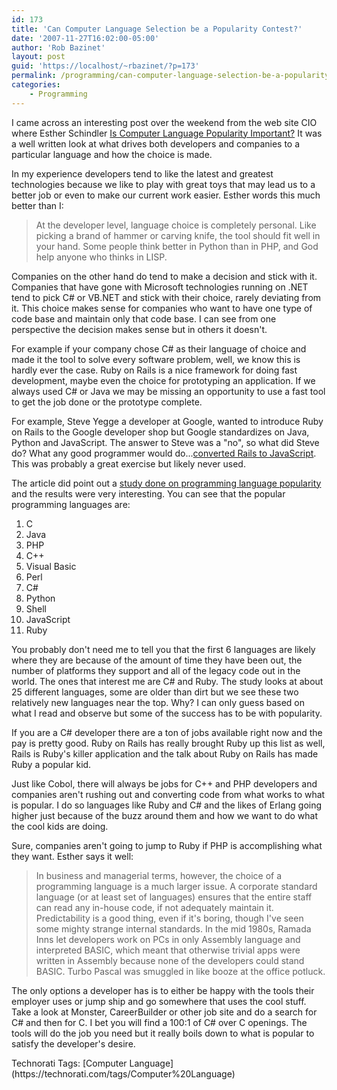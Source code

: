 ```yaml
---
id: 173
title: 'Can Computer Language Selection be a Popularity Contest?'
date: '2007-11-27T16:02:00-05:00'
author: 'Rob Bazinet'
layout: post
guid: 'https://localhost/~rbazinet/?p=173'
permalink: /programming/can-computer-language-selection-be-a-popularity-contest/
categories:
    - Programming
---
```


I came across an interesting post over the weekend from the web site CIO where Esther Schindler [Is Computer Language Popularity Important?](https://advice.cio.com/esther_schindler/is_computer_language_popularity_important) It was a well written look at what drives both developers and companies to a particular language and how the choice is made.

In my experience developers tend to like the latest and greatest technologies because we like to play with great toys that may lead us to a better job or even to make our current work easier. Esther words this much better than I:

> At the developer level, language choice is completely personal. Like picking a brand of hammer or carving knife, the tool should fit well in your hand. Some people think better in Python than in PHP, and God help anyone who thinks in LISP.

Companies on the other hand do tend to make a decision and stick with it. Companies that have gone with Microsoft technologies running on .NET tend to pick C# or VB.NET and stick with their choice, rarely deviating from it. This choice makes sense for companies who want to have one type of code base and maintain only that code base. I can see from one perspective the decision makes sense but in others it doesn't.

For example if your company chose C# as their language of choice and made it the tool to solve every software problem, well, we know this is hardly ever the case. Ruby on Rails is a nice framework for doing fast development, maybe even the choice for prototyping an application. If we always used C# or Java we may be missing an opportunity to use a fast tool to get the job done or the prototype complete.

For example, Steve Yegge a developer at Google, wanted to introduce Ruby on Rails to the Google developer shop but Google standardizes on Java, Python and JavaScript. The answer to Steve was a "no", so what did Steve do? What any good programmer would do...[converted Rails to JavaScript](https://steve-yegge.blogspot.com/2007/06/rhino-on-rails.html). This was probably a great exercise but likely never used.

The article did point out a [study done on programming language popularity](https://www.langpop.com/) and the results were very interesting. You can see that the popular programming languages are:

1. C
2. Java
3. PHP
4. C++
5. Visual Basic
6. Perl
7. C#
8. Python
9. Shell
10. JavaScript
11. Ruby

You probably don't need me to tell you that the first 6 languages are likely where they are because of the amount of time they have been out, the number of platforms they support and all of the legacy code out in the world. The ones that interest me are C# and Ruby. The study looks at about 25 different languages, some are older than dirt but we see these two relatively new languages near the top. Why? I can only guess based on what I read and observe but some of the success has to be with popularity.

If you are a C# developer there are a ton of jobs available right now and the pay is pretty good. Ruby on Rails has really brought Ruby up this list as well, Rails is Ruby's killer application and the talk about Ruby on Rails has made Ruby a popular kid.

Just like Cobol, there will always be jobs for C++ and PHP developers and companies aren't rushing out and converting code from what works to what is popular. I do so languages like Ruby and C# and the likes of Erlang going higher just because of the buzz around them and how we want to do what the cool kids are doing.

Sure, companies aren't going to jump to Ruby if PHP is accomplishing what they want. Esther says it well:

> In business and managerial terms, however, the choice of a programming language is a much larger issue. A corporate standard language (or at least set of languages) ensures that the entire staff can read any in-house code, if not adequately maintain it. Predictability is a good thing, even if it's boring, though I've seen some mighty strange internal standards. In the mid 1980s, Ramada Inns let developers work on PCs in only Assembly language and interpreted BASIC, which meant that otherwise trivial apps were written in Assembly because none of the developers could stand BASIC. Turbo Pascal was smuggled in like booze at the office potluck.

The only options a developer has is to either be happy with the tools their employer uses or jump ship and go somewhere that uses the cool stuff. Take a look at Monster, CareerBuilder or other job site and do a search for C# and then for C. I bet you will find a 100:1 of C# over C openings. The tools will do the job you need but it really boils down to what is popular to satisfy the developer's desire.

<div class="wlWriterSmartContent" style="display:inline;margin:0;padding:0;">Technorati Tags: [Computer Language](https://technorati.com/tags/Computer%20Language)</div>